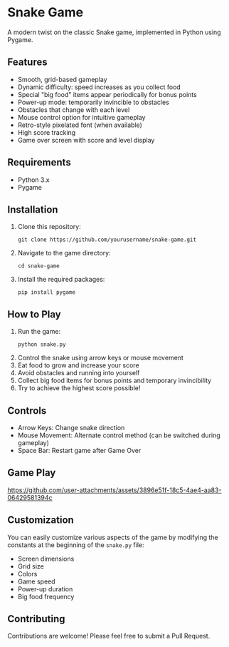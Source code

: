 # Snake Game

A modern twist on the classic Snake game, implemented in Python using Pygame.

## Features

- Smooth, grid-based gameplay
- Dynamic difficulty: speed increases as you collect food
- Special "big food" items appear periodically for bonus points
- Power-up mode: temporarily invincible to obstacles
- Obstacles that change with each level
- Mouse control option for intuitive gameplay
- Retro-style pixelated font (when available)
- High score tracking
- Game over screen with score and level display

## Requirements

- Python 3.x
- Pygame

## Installation

1. Clone this repository:
   ```
   git clone https://github.com/yourusername/snake-game.git
   ```
2. Navigate to the game directory:
   ```
   cd snake-game
   ```
3. Install the required packages:
   ```
   pip install pygame
   ```

## How to Play

1. Run the game:
   ```
   python snake.py
   ```
2. Control the snake using arrow keys or mouse movement
3. Eat food to grow and increase your score
4. Avoid obstacles and running into yourself
5. Collect big food items for bonus points and temporary invincibility
6. Try to achieve the highest score possible!

## Controls

- Arrow Keys: Change snake direction
- Mouse Movement: Alternate control method (can be switched during gameplay)
- Space Bar: Restart game after Game Over

## Game Play 
https://github.com/user-attachments/assets/3896e51f-18c5-4ae4-aa83-06429581394c


## Customization

You can easily customize various aspects of the game by modifying the constants at the beginning of the `snake.py` file:

- Screen dimensions
- Grid size
- Colors
- Game speed
- Power-up duration
- Big food frequency

## Contributing

Contributions are welcome! Please feel free to submit a Pull Request.

